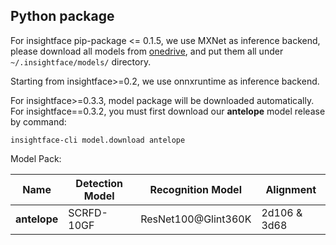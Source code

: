 ## Python package


For insightface pip-package <= 0.1.5, we use MXNet as inference backend, please download all models from [onedrive](https://1drv.ms/u/s!AswpsDO2toNKrUy0VktHTWgIQ0bn?e=UEF7C4), and put them all under `~/.insightface/models/` directory.

Starting from insightface>=0.2, we use onnxruntime as inference backend.

For insightface>=0.3.3, model package will be downloaded automatically. 
For insightface==0.3.2, you must first download our **antelope** model release by command:

```
insightface-cli model.download antelope
```

Model Pack:

| Name      | Detection Model  | Recognition Model  | Alignment |
| ----------------------- | -----------------   | ----- | ----- |
| **antelope** | SCRFD-10GF        | ResNet100@Glint360K | 2d106 & 3d68 |
